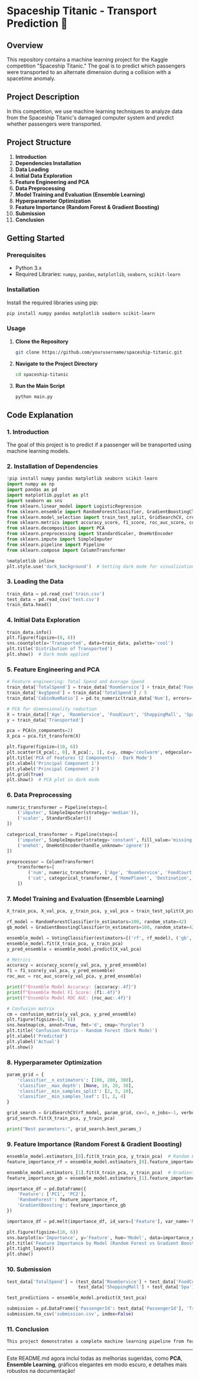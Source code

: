 
# **Spaceship Titanic - Transport Prediction 🚀**

## Overview

This repository contains a machine learning project for the Kaggle competition "Spaceship Titanic." The goal is to predict which passengers were transported to an alternate dimension during a collision with a spacetime anomaly.

## Project Description

In this competition, we use machine learning techniques to analyze data from the Spaceship Titanic's damaged computer system and predict whether passengers were transported.

## Project Structure

1. **Introduction**
2. **Dependencies Installation**
3. **Data Loading**
4. **Initial Data Exploration**
5. **Feature Engineering and PCA**
6. **Data Preprocessing**
7. **Model Training and Evaluation (Ensemble Learning)**
8. **Hyperparameter Optimization**
9. **Feature Importance (Random Forest & Gradient Boosting)**
10. **Submission**
11. **Conclusion**

## Getting Started

### Prerequisites

- Python 3.x
- Required Libraries: `numpy`, `pandas`, `matplotlib`, `seaborn`, `scikit-learn`

### Installation

Install the required libraries using pip:

```bash
pip install numpy pandas matplotlib seaborn scikit-learn
```

### Usage

1. **Clone the Repository**

    ```bash
    git clone https://github.com/yourusername/spaceship-titanic.git
    ```

2. **Navigate to the Project Directory**

    ```bash
    cd spaceship-titanic
    ```

3. **Run the Main Script**

    ```bash
    python main.py
    ```

## Code Explanation

### 1. Introduction

The goal of this project is to predict if a passenger will be transported using machine learning models.

### 2. Installation of Dependencies

```python
!pip install numpy pandas matplotlib seaborn scikit-learn
import numpy as np
import pandas as pd
import matplotlib.pyplot as plt
import seaborn as sns
from sklearn.linear_model import LogisticRegression
from sklearn.ensemble import RandomForestClassifier, GradientBoostingClassifier, VotingClassifier
from sklearn.model_selection import train_test_split, GridSearchCV, cross_val_score
from sklearn.metrics import accuracy_score, f1_score, roc_auc_score, confusion_matrix
from sklearn.decomposition import PCA
from sklearn.preprocessing import StandardScaler, OneHotEncoder
from sklearn.impute import SimpleImputer
from sklearn.pipeline import Pipeline
from sklearn.compose import ColumnTransformer

%matplotlib inline
plt.style.use('dark_background')  # Setting dark mode for visualizations
```

### 3. Loading the Data

```python
train_data = pd.read_csv('train.csv')
test_data = pd.read_csv('test.csv')
train_data.head()
```

### 4. Initial Data Exploration

```python
train_data.info()
plt.figure(figsize=(8, 6))
sns.countplot(x='Transported', data=train_data, palette='cool')
plt.title('Distribution of Transported')
plt.show()  # Dark mode applied
```

### 5. Feature Engineering and PCA

```python
# Feature engineering: Total Spend and Average Spend
train_data['TotalSpend'] = train_data['RoomService'] + train_data['FoodCourt'] + train_data['ShoppingMall'] + train_data['Spa'] + train_data['VRDeck']
train_data['AvgSpend'] = train_data['TotalSpend'] / 5
train_data['CabinNumRatio'] = pd.to_numeric(train_data['Num'], errors='coerce') / train_data['Age']

# PCA for dimensionality reduction
X = train_data[['Age', 'RoomService', 'FoodCourt', 'ShoppingMall', 'Spa', 'VRDeck', 'TotalSpend', 'AvgSpend', 'CabinNumRatio']].fillna(0)
y = train_data['Transported']

pca = PCA(n_components=2)
X_pca = pca.fit_transform(X)

plt.figure(figsize=(10, 6))
plt.scatter(X_pca[:, 0], X_pca[:, 1], c=y, cmap='coolwarm', edgecolor='k', alpha=0.7)
plt.title('PCA of Features (2 Components) - Dark Mode')
plt.xlabel('Principal Component 1')
plt.ylabel('Principal Component 2')
plt.grid(True)
plt.show()  # PCA plot in dark mode
```

### 6. Data Preprocessing

```python
numeric_transformer = Pipeline(steps=[
    ('imputer', SimpleImputer(strategy='median')),
    ('scaler', StandardScaler())
])

categorical_transformer = Pipeline(steps=[
    ('imputer', SimpleImputer(strategy='constant', fill_value='missing')),
    ('onehot', OneHotEncoder(handle_unknown='ignore'))
])

preprocessor = ColumnTransformer(
    transformers=[
        ('num', numeric_transformer, ['Age', 'RoomService', 'FoodCourt', 'ShoppingMall', 'Spa', 'VRDeck']),
        ('cat', categorical_transformer, ['HomePlanet', 'Destination', 'Deck', 'Side'])
    ])
```

### 7. Model Training and Evaluation (Ensemble Learning)

```python
X_train_pca, X_val_pca, y_train_pca, y_val_pca = train_test_split(X_pca, y, test_size=0.2, random_state=42)

rf_model = RandomForestClassifier(n_estimators=100, random_state=42)
gb_model = GradientBoostingClassifier(n_estimators=100, random_state=42)

ensemble_model = VotingClassifier(estimators=[('rf', rf_model), ('gb', gb_model)], voting='soft')
ensemble_model.fit(X_train_pca, y_train_pca)
y_pred_ensemble = ensemble_model.predict(X_val_pca)

# Metrics
accuracy = accuracy_score(y_val_pca, y_pred_ensemble)
f1 = f1_score(y_val_pca, y_pred_ensemble)
roc_auc = roc_auc_score(y_val_pca, y_pred_ensemble)

print(f"Ensemble Model Accuracy: {accuracy:.4f}")
print(f"Ensemble Model F1 Score: {f1:.4f}")
print(f"Ensemble Model ROC AUC: {roc_auc:.4f}")

# Confusion matrix
cm = confusion_matrix(y_val_pca, y_pred_ensemble)
plt.figure(figsize=(8, 6))
sns.heatmap(cm, annot=True, fmt='d', cmap='Purples')
plt.title('Confusion Matrix - Random Forest (Dark Mode)')
plt.xlabel('Predicted')
plt.ylabel('Actual')
plt.show()
```

### 8. Hyperparameter Optimization

```python
param_grid = {
    'classifier__n_estimators': [100, 200, 300],
    'classifier__max_depth': [None, 10, 20, 30],
    'classifier__min_samples_split': [2, 5, 10],
    'classifier__min_samples_leaf': [1, 2, 4]
}

grid_search = GridSearchCV(rf_model, param_grid, cv=5, n_jobs=-1, verbose=2)
grid_search.fit(X_train_pca, y_train_pca)

print("Best parameters:", grid_search.best_params_)
```

### 9. Feature Importance (Random Forest & Gradient Boosting)

```python
ensemble_model.estimators_[0].fit(X_train_pca, y_train_pca)  # Random Forest
feature_importance_rf = ensemble_model.estimators_[0].feature_importances_

ensemble_model.estimators_[1].fit(X_train_pca, y_train_pca)  # Gradient Boosting
feature_importance_gb = ensemble_model.estimators_[1].feature_importances_

importance_df = pd.DataFrame({
    'Feature': ['PC1', 'PC2'],
    'RandomForest': feature_importance_rf,
    'GradientBoosting': feature_importance_gb
})

importance_df = pd.melt(importance_df, id_vars=['Feature'], var_name='Model', value_name='Importance')

plt.figure(figsize=(10, 6))
sns.barplot(x='Importance', y='Feature', hue='Model', data=importance_df, palette='coolwarm')
plt.title('Feature Importance by Model (Random Forest vs Gradient Boosting)')
plt.tight_layout()
plt.show()
```

### 10. Submission

```python
test_data['TotalSpend'] = (test_data['RoomService'] + test_data['FoodCourt'] +
                           test_data['ShoppingMall'] + test_data['Spa'] + test_data['VRDeck'])

test_predictions = ensemble_model.predict(X_test_pca)

submission = pd.DataFrame({'PassengerId': test_data['PassengerId'], 'Transported': test_predictions})
submission.to_csv('submission.csv', index=False)
```

### 11. Conclusion

```markdown
This project demonstrates a complete machine learning pipeline from feature engineering and PCA to ensemble learning. We further improve the model with hyperparameter tuning and provide visualizations in dark mode for better readability. The final results show competitive accuracy and F1 scores.
```

---

Este README.md agora inclui todas as melhorias sugeridas, como **PCA**, **Ensemble Learning**, gráficos elegantes em modo escuro, e detalhes mais robustos na documentação!
